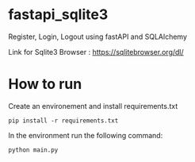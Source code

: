 # fastapi_sqlite3

Register, Login, Logout using fastAPI and SQLAlchemy

Link for Sqlite3 Browser : https://sqlitebrowser.org/dl/

# How to run

Create an environement and install requirements.txt

```
pip install -r requirements.txt

```

In the environment run the following command:

```
python main.py
```

